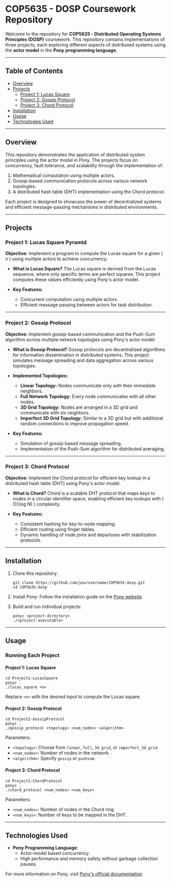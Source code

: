 # COP5635 - DOSP Coursework Repository

Welcome to the repository for **COP5635 - Distributed Operating Systems Principles (DOSP)** coursework. This repository contains implementations of three projects, each exploring different aspects of distributed systems using the **actor model** in the **Pony programming language**.

---

## Table of Contents
- [Overview](#overview)
- [Projects](#projects)
  - [Project 1: Lucas Square](#project-1-lucas-square)
  - [Project 2: Gossip Protocol](#project-2-gossip-protocol)
  - [Project 3: Chord Protocol](#project-3-chord-protocol)
- [Installation](#installation)
- [Usage](#usage)
- [Technologies Used](#technologies-used)

---

## Overview

This repository demonstrates the application of distributed system principles using the actor model in Pony. The projects focus on concurrency, fault tolerance, and scalability through the implementation of:
1. Mathematical computation using multiple actors.
2. Gossip-based communication protocols across various network topologies.
3. A distributed hash table (DHT) implementation using the Chord protocol.

Each project is designed to showcase the power of decentralized systems and efficient message-passing mechanisms in distributed environments.

---

## Projects

### Project 1: Lucas Square Pyramid
**Objective:** Implement a program to compute the Lucas square for a given \( n \) using multiple actors to achieve concurrency.

- **What is Lucas Square?**
  The Lucas square is derived from the Lucas sequence, where only specific terms are perfect squares. This project computes these values efficiently using Pony's actor model.

- **Key Features:**
  - Concurrent computation using multiple actors.
  - Efficient message passing between actors for task distribution.

---

### Project 2: Gossip Protocol
**Objective:** Implement gossip-based communication and the Push-Sum algorithm across multiple network topologies using Pony's actor model.

- **What is Gossip Protocol?**
  Gossip protocols are decentralized algorithms for information dissemination in distributed systems. This project simulates message spreading and data aggregation across various topologies.

- **Implemented Topologies:**
  - **Linear Topology:** Nodes communicate only with their immediate neighbors.
  - **Full Network Topology:** Every node communicates with all other nodes.
  - **3D Grid Topology:** Nodes are arranged in a 3D grid and communicate with six neighbors.
  - **Imperfect 3D Grid Topology:** Similar to a 3D grid but with additional random connections to improve propagation speed.

- **Key Features:**
  - Simulation of gossip-based message spreading.
  - Implementation of the Push-Sum algorithm for distributed averaging.

---

### Project 3: Chord Protocol
**Objective:** Implement the Chord protocol for efficient key lookup in a distributed hash table (DHT) using Pony's actor model.

- **What is Chord?**
  Chord is a scalable DHT protocol that maps keys to nodes in a circular identifier space, enabling efficient key lookups with \( O(\log N) \) complexity.

- **Key Features:**
  - Consistent hashing for key-to-node mapping.
  - Efficient routing using finger tables.
  - Dynamic handling of node joins and departures with stabilization protocols.

---

## Installation

1. Clone this repository:
   ```
   git clone https://github.com/yourusername/COP5635-dosp.git
   cd COP5635-dosp
   ```

3. Install Pony:
Follow the installation guide on the [Pony website](https://www.ponylang.io/).

4. Build and run individual projects:
   ```
   ponyc <project-directory>
   ./<project-executable>
   ```

---

## Usage

### Running Each Project

#### Project 1: Lucas Square
    cd Project1-LucasSquare
    ponyc .
    ./lucas_square <n>
Replace `<n>` with the desired input to compute the Lucas square.

#### Project 2: Gossip Protocol
    cd Project2-GossipProtocol
    ponyc .
    ./gossip_protocol <topology> <num_nodes> <algorithm>
Parameters:
- `<topology>`: Choose from `linear`, `full`, `3d_grid`, or `imperfect_3d_grid`.
- `<num_nodes>`: Number of nodes in the network.
- `<algorithm>`: Specify `gossip` or `pushsum`.

#### Project 3: Chord Protocol
    cd Project3-ChordProtocol
    ponyc .
    ./chord_protocol <num_nodes> <num_keys>
Parameters:
- `<num_nodes>`: Number of nodes in the Chord ring.
- `<num_keys>`: Number of keys to be mapped in the DHT.

---

## Technologies Used

- **Pony Programming Language**:
  - Actor-model based concurrency.
  - High performance and memory safety without garbage collection pauses.
  
For more information on Pony, visit [Pony's official documentation](https://www.ponylang.io/).
